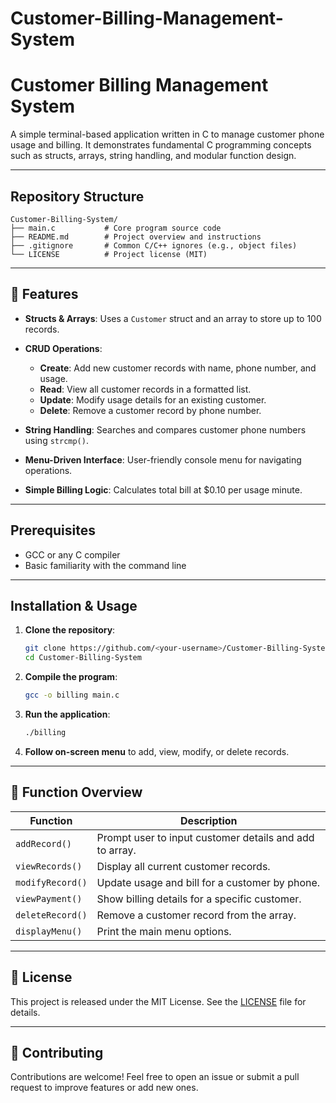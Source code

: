 # Customer-Billing-Management-System

# Customer Billing Management System

A simple terminal-based application written in C to manage customer phone usage and billing. It demonstrates fundamental C programming concepts such as structs, arrays, string handling, and modular function design.

---

## Repository Structure

```
Customer-Billing-System/
├── main.c           # Core program source code
├── README.md        # Project overview and instructions
├── .gitignore       # Common C/C++ ignores (e.g., object files)
└── LICENSE          # Project license (MIT)
```

---

## 🚀 Features

* **Structs & Arrays**: Uses a `Customer` struct and an array to store up to 100 records.
* **CRUD Operations**:

  * **Create**: Add new customer records with name, phone number, and usage.
  * **Read**: View all customer records in a formatted list.
  * **Update**: Modify usage details for an existing customer.
  * **Delete**: Remove a customer record by phone number.
* **String Handling**: Searches and compares customer phone numbers using `strcmp()`.
* **Menu-Driven Interface**: User-friendly console menu for navigating operations.
* **Simple Billing Logic**: Calculates total bill at \$0.10 per usage minute.

---

## Prerequisites

* GCC or any C compiler
* Basic familiarity with the command line

---

## Installation & Usage

1. **Clone the repository**:

   ```bash
   git clone https://github.com/<your-username>/Customer-Billing-System.git
   cd Customer-Billing-System
   ```

2. **Compile the program**:

   ```bash
   gcc -o billing main.c
   ```

3. **Run the application**:

   ```bash
   ./billing
   ```

4. **Follow on-screen menu** to add, view, modify, or delete records.

---

## 📖 Function Overview

| Function         | Description                                             |
| ---------------- | ------------------------------------------------------- |
| `addRecord()`    | Prompt user to input customer details and add to array. |
| `viewRecords()`  | Display all current customer records.                   |
| `modifyRecord()` | Update usage and bill for a customer by phone.          |
| `viewPayment()`  | Show billing details for a specific customer.           |
| `deleteRecord()` | Remove a customer record from the array.                |
| `displayMenu()`  | Print the main menu options.                            |

---

## 📜 License

This project is released under the MIT License. See the [LICENSE](./LICENSE) file for details.

---

## 🤝 Contributing

Contributions are welcome! Feel free to open an issue or submit a pull request to improve features or add new ones.
